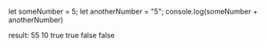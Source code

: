 let someNumber = 5;
let anotherNumber = "5";
console.log(someNumber + anotherNumber)

result: 
55
10
true
true
false
false
